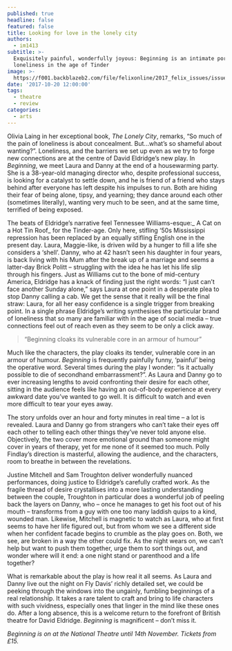 ```yaml
---
published: true
headline: false
featured: false
title: Looking for love in the lonely city
authors:
  - im1413
subtitle: >-
  Exquisitely painful, wonderfully joyous: Beginning is an intimate portrayal of
  loneliness in the age of Tinder
image: >-
  https://f001.backblazeb2.com/file/felixonline/2017_felix_issues/issue_1672/1672_arts_beginnings.jpg
date: '2017-10-20 12:00:00'
tags:
  - theatre
  - review
categories:
  - arts
---
```

Olivia Laing in her exceptional book, _The Lonely City_, remarks, “So much of the pain of loneliness is about concealment. But...what’s so shameful about wanting?”. Loneliness, and the barriers we set up even as we try to forge new connections are at the centre of David Eldridge’s new play. In _Beginning_, we meet Laura and Danny at the end of a housewarming party. She is a 38-year-old managing director who, despite professional success, is looking for a catalyst to settle down, and he is friend of a friend who stays behind after everyone has left despite his impulses to run.  Both are hiding their fear of being alone, tipsy, and yearning; they dance around each other (sometimes literally), wanting very much to be seen, and at the same time, terrified of being exposed.

The beats of Eldridge’s narrative feel Tennessee Williams-esque:_ A Cat on a Hot Tin Roof_ for the Tinder-age. Only here, stifling ‘50s Mississippi repression has been replaced by an equally stifling English one in the present day. Laura, Maggie-like, is driven wild by a hunger to fill a life she considers a ‘shell’. Danny, who at 42 hasn’t seen his daughter in four years, is back living with his Mum after the break up of a marriage and seems a latter-day Brick Politt – struggling with the idea he has let his life slip through his fingers. Just as Williams cut to the bone of mid-century America, Eldridge has a knack of finding just the right words: “I just can’t face another Sunday alone,” says Laura at one point in a desperate plea to stop Danny calling a cab. We get the sense that it really will be the final straw: Laura, for all her easy confidence is a single trigger from breaking point. In a single phrase Eldridge’s writing synthesises the particular brand of loneliness that so many are familiar with in the age of social media – true connections feel out of reach even as they seem to be only a click away. 

> “Beginning cloaks its vulnerable core in an armour of humour”

Much like the characters, the play cloaks its tender, vulnerable core in an armour of humour. _Beginning_ is frequently painfully funny, ‘painful’ being the operative word. Several times during the play I wonder: “is it actually possible to die of secondhand embarrassment?”. As Laura and Danny go to ever increasing lengths to avoid confronting their desire for each other, sitting in the audience  feels like having an out-of-body experience at every awkward date you’ve wanted to go well. It is difficult to watch and even more difficult to tear your eyes away. 

The story unfolds over an hour and forty minutes in real time – a lot is revealed.  Laura and Danny go from strangers who can’t take their eyes off each other to telling each other things they’ve never told anyone else. Objectively, the two cover more emotional ground than someone might cover in years of therapy,  yet for me none of it seemed too much. Polly Findlay’s direction is masterful, allowing the audience, and the characters, room to breathe in between the revelations.

Justine Mitchell and Sam Troughton deliver wonderfully nuanced performances, doing justice to Eldridge’s carefully crafted work. As the fragile thread of desire crystallises into a more lasting understanding between the couple, Troughton in particular does a wonderful job of peeling back the layers on Danny, who – once he manages to get his foot out of his mouth – transforms from  a guy with one too many laddish quips to a kind, wounded man. Likewise, Mitchell is magnetic to watch as Laura, who at first seems to have her life figured out, but from whom we see a different side when her confident facade begins to crumble as the play goes on. Both, we see, are broken in a way the other could fix.  As the night wears on, we can’t help but want to push them together, urge them to sort things out, and wonder where will it end: a one night stand or parenthood and a life together?

What is remarkable about the play is how real it all seems. As Laura and Danny live out the night on Fly Davis’ richly detailed set, we could be peeking through the windows into the ungainly, fumbling beginnings of a real relationship. It takes a rare talent to craft and bring to life characters with such vividness, especially ones that linger in the mind like these ones do. After a long absence, this is a welcome return to the forefront of British theatre for David Eldridge. _Beginning_ is magnificent – don’t miss it.

_Beginning is on at the National Theatre until 14th November. Tickets from £15._
